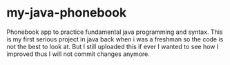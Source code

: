 # my-java-phonebook
Phonebook app to practice fundamental java programming and syntax. This is my first serious project in java back when i was a freshman so the code is not the best to look at. But I still uploaded this if ever I wanted to see how I improved thus I will not commit changes anymore.